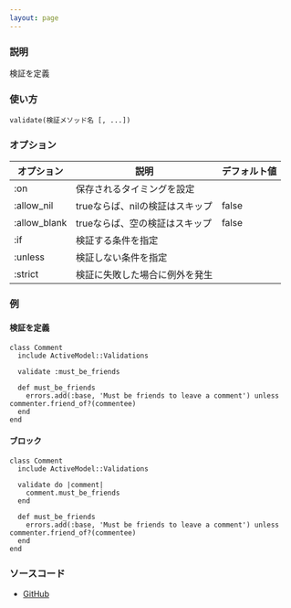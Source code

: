 ```yaml
---
layout: page
---
```

### 説明
検証を定義

### 使い方
    validate(検証メソッド名 [, ...])

### オプション

オプション        | 説明                      | デフォルト値
-------------|-------------------------|-------
:on          | 保存されるタイミングを設定         |
:allow_nil   | trueならば、nilの検証はスキップ     | false
:allow_blank | trueならば、空の検証はスキップ      | false
:if          | 検証する条件を指定           |
:unless      | 検証しない条件を指定          |
:strict      | 検証に失敗した場合に例外を発生 |

### 例
#### 検証を定義
    class Comment
      include ActiveModel::Validations

      validate :must_be_friends

      def must_be_friends
        errors.add(:base, 'Must be friends to leave a comment') unless commenter.friend_of?(commentee)
      end
    end

#### ブロック
    class Comment
      include ActiveModel::Validations

      validate do |comment|
        comment.must_be_friends
      end

      def must_be_friends
        errors.add(:base, 'Must be friends to leave a comment') unless commenter.friend_of?(commentee)
      end
    end

### ソースコード
* [GitHub]()